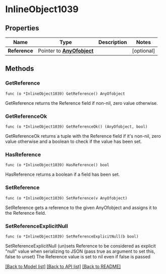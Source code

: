 # InlineObject1039

## Properties

Name | Type | Description | Notes
------------ | ------------- | ------------- | -------------
**Reference** | Pointer to [**AnyOfobject**](anyOf&lt;object&gt;.md) |  | [optional] 

## Methods

### GetReference

`func (o *InlineObject1039) GetReference() AnyOfobject`

GetReference returns the Reference field if non-nil, zero value otherwise.

### GetReferenceOk

`func (o *InlineObject1039) GetReferenceOk() (AnyOfobject, bool)`

GetReferenceOk returns a tuple with the Reference field if it's non-nil, zero value otherwise
and a boolean to check if the value has been set.

### HasReference

`func (o *InlineObject1039) HasReference() bool`

HasReference returns a boolean if a field has been set.

### SetReference

`func (o *InlineObject1039) SetReference(v AnyOfobject)`

SetReference gets a reference to the given AnyOfobject and assigns it to the Reference field.

### SetReferenceExplicitNull

`func (o *InlineObject1039) SetReferenceExplicitNull(b bool)`

SetReferenceExplicitNull (un)sets Reference to be considered as explicit "null" value
when serializing to JSON (pass true as argument to set this, false to unset)
The Reference value is set to nil even if false is passed

[[Back to Model list]](../README.md#documentation-for-models) [[Back to API list]](../README.md#documentation-for-api-endpoints) [[Back to README]](../README.md)


